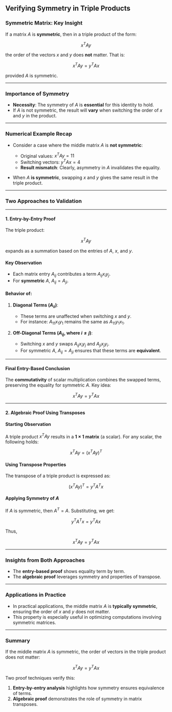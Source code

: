 ## Verifying Symmetry in Triple Products

### Symmetric Matrix: Key Insight
If a matrix $A$ is **symmetric**, then in a triple product of the form:

$$
x^T A y
$$

the order of the vectors $x$ and $y$ does **not** matter. That is:

$$
x^T A y = y^T A x
$$

provided $A$ is symmetric.

---

### Importance of Symmetry
- **Necessity**: The symmetry of $A$ is **essential** for this identity to hold.
- If $A$ is not symmetric, the result will **vary** when switching the order of $x$ and $y$ in the product.

---

### Numerical Example Recap
- Consider a case where the middle matrix $A$ is **not symmetric**:
  - Original values: $x^T A y = 11$
  - Switching vectors: $y^T A x = 4$
  - **Result mismatch**: Clearly, asymmetry in $A$ invalidates the equality.

- When $A$ **is symmetric**, swapping $x$ and $y$ gives the same result in the triple product.

---

### Two Approaches to Validation

---

#### 1. **Entry-by-Entry Proof**
The triple product:

$$
x^T A y
$$

expands as a summation based on the entries of $A$, $x$, and $y$. 

#### Key Observation
- Each matrix entry $A_{ij}$ contributes a term $A_{ij} x_i y_j$.
- For **symmetric** $A$, $A_{ij} = A_{ji}$.

#### Behavior of:
1. **Diagonal Terms ($A_{ii}$)**:
   - These terms are unaffected when switching $x$ and $y$.
   - For instance: $A_{11} x_1 y_1$ remains the same as $A_{11} y_1 x_1$.

2. **Off-Diagonal Terms ($A_{ij}$, where $i \neq j$)**:
   - Switching $x$ and $y$ swaps $A_{ij} x_i y_j$ and $A_{ji} x_j y_i$.
   - For symmetric $A$, $A_{ij} = A_{ji}$ ensures that these terms are **equivalent**.

---

#### Final Entry-Based Conclusion
The **commutativity** of scalar multiplication combines the swapped terms, preserving the equality for symmetric $A$. Key idea:

$$
x^T A y = y^T A x
$$

---

#### 2. **Algebraic Proof Using Transposes**

#### Starting Observation
A triple product $x^T A y$ results in a **$1 \times 1$ matrix** (a scalar). For any scalar, the following holds:

$$
x^T A y = \left( x^T A y \right)^T
$$

#### Using Transpose Properties
The transpose of a triple product is expressed as:

$$
\left( x^T A y \right)^T = y^T A^T x
$$

#### Applying Symmetry of $A$
If $A$ is symmetric, then $A^T = A$. Substituting, we get:

$$
y^T A^T x = y^T A x
$$

Thus, 

$$
x^T A y = y^T A x
$$

---

### Insights from Both Approaches
- The **entry-based proof** shows equality term by term.
- The **algebraic proof** leverages symmetry and properties of transpose.

---

### Applications in Practice
- In practical applications, the middle matrix $A$ is **typically symmetric**, ensuring the order of $x$ and $y$ does not matter.
- This property is especially useful in optimizing computations involving symmetric matrices.

---

### Summary
If the middle matrix $A$ is symmetric, the order of vectors in the triple product does not matter:

$$
x^T A y = y^T A x
$$

Two proof techniques verify this: 
1. **Entry-by-entry analysis** highlights how symmetry ensures equivalence of terms.
2. **Algebraic proof** demonstrates the role of symmetry in matrix transposes.